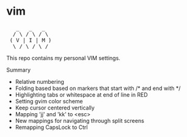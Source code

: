# vim

<pre>
   _   _   _  
  / \ / \ / \ 
 ( V | I | M )
  \_/ \_/ \_/ 
</pre>

This repo contains my personal VIM settings.

Summary
- Relative numbering
- Folding based based on markers that start with /* and end with */
- Highlighting tabs or whitespace at end of line in RED
- Setting gvim color scheme
- Keep cursor centered vertically
- Mapping 'jj' and 'kk' to \<esc\>
- New mappings for navigating through split screens
- Remapping CapsLock to Ctrl
